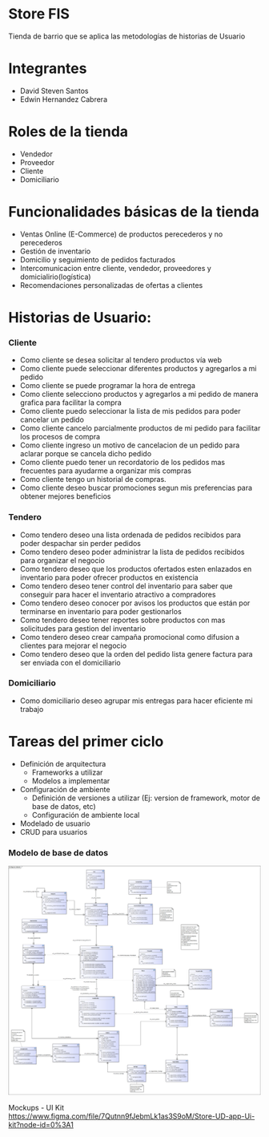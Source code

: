 # Store FIS
Tienda de barrio que se aplica las metodologías de historias de Usuario

# Integrantes
* David Steven Santos 
* Edwin Hernandez Cabrera

# Roles de la tienda
* Vendedor
* Proveedor
* Cliente
* Domiciliario

# Funcionalidades básicas de la tienda
* Ventas Online (E-Commerce) de productos perecederos y no perecederos
* Gestión de inventario
* Domicilio y seguimiento de pedidos facturados
* Intercomunicacion entre cliente, vendedor, proveedores y domicialirio(logística)
* Recomendaciones personalizadas de ofertas a clientes

# Historias de Usuario:

### Cliente 
* Como cliente se desea solicitar al tendero productos vía web
* Como cliente puede seleccionar diferentes productos y agregarlos a mi pedido
* Como cliente se puede programar la hora de entrega
* Como cliente selecciono productos y agregarlos a mi pedido de manera grafica para facilitar la compra
* Como cliente puedo seleccionar la lista de mis pedidos para poder cancelar un pedido
* Como cliente cancelo parcialmente productos de mi pedido para facilitar los procesos de compra
* Como cliente ingreso un motivo de cancelacion de un pedido para aclarar porque se cancela dicho pedido
* Como cliente puedo tener un recordatorio de los pedidos mas frecuentes para ayudarme a organizar mis compras
* Como cliente tengo un historial de compras.
* Como cliente deseo buscar promociones segun mis preferencias para obtener mejores beneficios

### Tendero
* Como tendero deseo una lista ordenada de pedidos recibidos para poder despachar sin perder pedidos 
* Como tendero deseo poder administrar la lista de pedidos recibidos para organizar el negocio
* Como tendero deseo que los productos ofertados esten enlazados en inventario para poder ofrecer productos en existencia
* Como tendero deseo tener control del inventario para saber que conseguir para hacer el inventario atractivo a compradores
* Como tendero deseo conocer por avisos los productos que están por terminarse en inventario para poder gestionarlos
* Como tendero deseo tener reportes sobre productos con mas solicitudes para gestion del inventario
* Como tendero deseo crear campaña promocional como difusion a clientes para mejorar el negocio
* Como tendero deseo que la orden del pedido lista genere factura para ser enviada con el domiciliario

### Domiciliario
* Como domiciliario deseo agrupar mis entregas para hacer eficiente mi trabajo


# Tareas del primer ciclo
* Definición de arquitectura
  - Frameworks a utilizar 
  - Modelos a implementar
* Configuración de ambiente
  - Definición de versiones a utilizar (Ej: version de framework, motor de base de datos, etc)
  - Configuración de ambiente local
* Modelado de usuario
* CRUD para usuarios

### Modelo de base de datos 
![Diagrama DB](Diagramarelacional.png)


Mockups - UI Kit
https://www.figma.com/file/7Qutnn9fJebmLk1as3S9oM/Store-UD-app-Ui-kit?node-id=0%3A1
